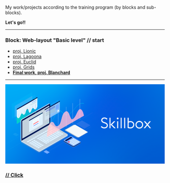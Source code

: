 My work/projects according to the training program (by blocks and sub-blocks).

**Let's go!!**

---

### Block: Web-layout "Basic level" // start

- [proj. Lionic](https://s2kdev.github.io/FullStack_JavaScript_by_SkillBox/Core_Courses/2_Web_Layout_Basic_Level/18_Animation/18_5_Ready-made_solutions)
- [proj. Lagoona](https://s2kdev.github.io/FullStack_JavaScript_by_SkillBox/Core_Courses/2_Web_Layout_Basic_Level/11_Advanced_CSS_Part_2/11_11_Practical_Work_11_Advanced_CSS)
- [proj. Euclid](https://s2kdev.github.io/FullStack_JavaScript_by_SkillBox/Core_Courses/2_Web_Layout_Basic_Level/16_Cross_Browser/16_7_Practical_Work_16_Cross_Browser)
- [proj. Grids](https://s2kdev.github.io/FullStack_JavaScript_by_SkillBox/Core_Courses/2_Web_Layout_Basic_Level/17_Grids/17_7_Practical_Work_17_Grids_v2)
- [**Final work, proj. Blanchard**](https://s2kdev.github.io/FullStack_JavaScript_by_SkillBox/Core_Courses/2_Web_Layout_Basic_Level/20_Final_work)

---

![Skillbox](Core_Courses/My_Ex/Images/skillbox.png)

### [// Click](https://go.redav.online/27b5ac6222df4e81)
